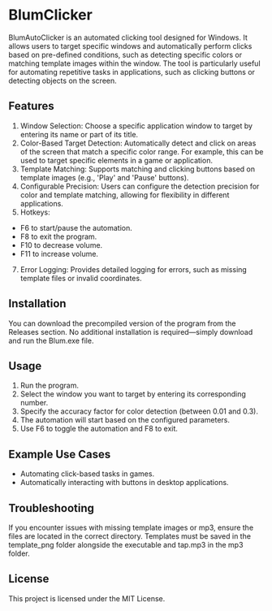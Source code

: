 # BlumClicker
BlumAutoClicker is an automated clicking tool designed for Windows. It allows users to target specific windows and automatically perform clicks based on pre-defined conditions, such as detecting specific colors or matching template images within the window. The tool is particularly useful for automating repetitive tasks in applications, such as clicking buttons or detecting objects on the screen.

## Features
1. Window Selection: Choose a specific application window to target by entering its name or part of its title.
2. Color-Based Target Detection: Automatically detect and click on areas of the screen that match a specific color range. For example, this can be used to target specific elements in a game or application.
3. Template Matching: Supports matching and clicking buttons based on template images (e.g., 'Play' and 'Pause' buttons).
4. Configurable Precision: Users can configure the detection precision for color and template matching, allowing for flexibility in different applications.
5. Hotkeys:
  - F6 to start/pause the automation.
  - F8 to exit the program.
  - F10 to decrease volume.
  - F11 to increase volume.
7. Error Logging: Provides detailed logging for errors, such as missing template files or invalid coordinates.

## Installation
You can download the precompiled version of the program from the Releases section. No additional installation is required—simply download and run the Blum.exe file.

## Usage
1. Run the program.
2. Select the window you want to target by entering its corresponding number.
3. Specify the accuracy factor for color detection (between 0.01 and 0.3).
4. The automation will start based on the configured parameters.
5. Use F6 to toggle the automation and F8 to exit.

## Example Use Cases
- Automating click-based tasks in games.
- Automatically interacting with buttons in desktop applications.

## Troubleshooting
If you encounter issues with missing template images or mp3, ensure the files are located in the correct directory. Templates must be saved in the template_png folder alongside the executable and tap.mp3 in the mp3 folder.

## License
This project is licensed under the MIT License.
